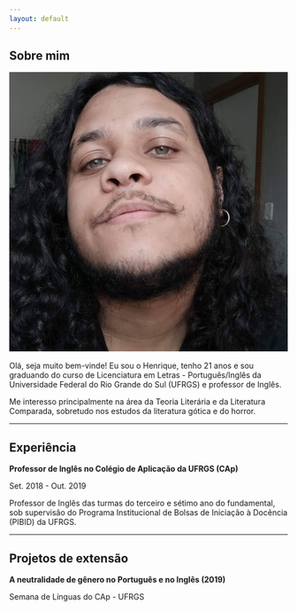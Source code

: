 ```yaml
---
layout: default
---
```


## Sobre mim

<img class="profile-picture" src="FB_IMG_1611674150846.jpg">

Olá, seja muito bem-vinde! Eu sou o Henrique, tenho 21 anos e sou graduando do curso de Licenciatura em Letras - Português/Inglês da Universidade Federal do Rio Grande do Sul (UFRGS) e professor de Inglês.

Me interesso principalmente na área da Teoria Literária e da Literatura Comparada, sobretudo nos estudos da literatura gótica e do horror.

---
## Experiência
**Professor de Inglês no Colégio de Aplicação da UFRGS (CAp)**

Set. 2018 - Out. 2019

Professor de Inglês das turmas do terceiro e sétimo ano do fundamental, sob supervisão do Programa Institucional de Bolsas de Iniciação à Docência (PIBID) da UFRGS.

---
## Projetos de extensão

**A neutralidade de gênero no Português e no Inglês (2019)**

Semana de Línguas do CAp - UFRGS
